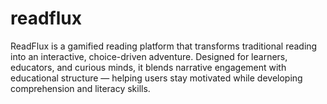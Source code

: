 # readflux
ReadFlux is a gamified reading platform that transforms traditional reading into an interactive, choice-driven adventure. Designed for learners, educators, and curious minds, it blends narrative engagement with educational structure — helping users stay motivated while developing comprehension and literacy skills.
